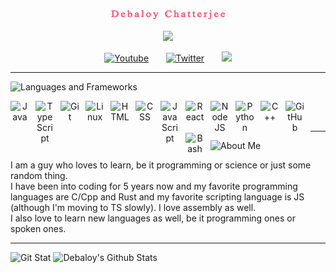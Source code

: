<p align="center">
  <a href="https://github.com/Debaloy">
    <img src="https://raw.githubusercontent.com/Debaloy/Debaloy/main/name_image_.png" alt="Debaloy Chatterjee" /></a>
</p>

<p align="center">
  <!-- Typing SVG by DenverCoder1 - https://github.com/DenverCoder1/readme-typing-svg -->
  <a href="https://github.com/DenverCoder1/readme-typing-svg">
    <img src="https://readme-typing-svg.demolab.com/?lines=Interested%20in%20making%20new%20things;MERN%20Developer;Java%20and%20CPP%20Developer;&font=Fira%20Code&center=true&width=440&height=45&color=f75c7e&vCenter=true&pause=1000&size=22" /></a>
</p>

<!-- Social icons section -->
<p align="center">
  <a href="https://www.youtube.com/channel/UCYQ6BR23WbwacVRcn3-JPrw" target="_blank"><img width="32px" alt="Youtube" title="Youtube" src="https://i.imgur.com/qiXu7b2.png"/></a>
  &#8287;&#8287;&#8287;&#8287;&#8287;
  <a href="https://twitter.com/debaloy_" target="_blank"><img width="32px" alt="Twitter" title="Twitter" src="https://i.imgur.com/OXZM1L6.png"/></a>
  &#8287;&#8287;&#8287;&#8287;&#8287;
  <a href="https://discordapp.com/users/1033415779330306158" target="_blank" alt="Discord" title="Dev Pro Tips Discord Server"><img width="32px" src="https://i.imgur.com/OViZO8J.png"/></a>
</p>

---

<!-- Languages and Frameworks -->
<img alt="Languages and Frameworks" title="TechStack" src="https://custom-icon-badges.demolab.com/badge/-Tools%20and%20Frameworks-f75c7e?style=for-the-badge&logoColor=black&logo=repo"/>
<!-- Logos -->
<p align="center">
<img align="left" alt="Java" width="30px" style="padding-right:10px;" src="https://cdn.jsdelivr.net/gh/devicons/devicon/icons/java/java-original.svg"/>
<img align="left" alt="TypeScript" width="30px" style="padding-right:10px;" src="https://cdn.jsdelivr.net/gh/devicons/devicon/icons/typescript/typescript-plain.svg" />
<img align="left" alt="Git" width="30px" style="padding-right:10px;" src="https://cdn.jsdelivr.net/gh/devicons/devicon/icons/git/git-original.svg" />
<img align="left" alt="Linux" width="30px" style="padding-right:10px;" src="https://cdn.jsdelivr.net/gh/devicons/devicon/icons/linux/linux-original.svg" />
<img align="left" alt="HTML" width="30px" style="padding-right:10px;" src="https://cdn.jsdelivr.net/gh/devicons/devicon/icons/html5/html5-plain.svg" />
<img align="left" alt="CSS" width="30px" style="padding-right:10px;" src="https://cdn.jsdelivr.net/gh/devicons/devicon/icons/css3/css3-plain.svg" />
<img align="left" alt="JavaScript" width="30px" style="padding-right:10px;" src="https://cdn.jsdelivr.net/gh/devicons/devicon/icons/javascript/javascript-plain.svg" />
<img align="left" alt="React" width="30px" style="padding-right:10px;" src="https://cdn.jsdelivr.net/gh/devicons/devicon/icons/react/react-original.svg" />
<img align="left" alt="NodeJS" width="30px" style="padding-right:10px;" src="https://cdn.jsdelivr.net/gh/devicons/devicon/icons/nodejs/nodejs-original.svg" />
<img align="left" alt="Python" width="30px" style="padding-right:10px;" src="https://cdn.jsdelivr.net/gh/devicons/devicon/icons/python/python-plain.svg" />
<img align="left" alt="C++" width="30px" style="padding-right:10px;" src="https://cdn.jsdelivr.net/gh/devicons/devicon/icons/cplusplus/cplusplus-line.svg" />
<img align="left" alt="GitHub" width="30px" style="padding-right:10px;" src="https://cdn.jsdelivr.net/gh/devicons/devicon/icons/github/github-original.svg" />
<img align="left" alt="Bash" width="30px" style="padding-right:10px;" src="https://cdn.jsdelivr.net/gh/devicons/devicon/icons/bash/bash-original.svg" />
</p>
<br>
<br>

---

<!-- About Me -->
<img alt="About Me" title="AboutMe" src="https://custom-icon-badges.demolab.com/badge/-About%20Me-f75c7e?style=for-the-badge&logo=comment-discussion&logoColor=black"/>
<p>
  I am a guy who loves to learn, be it programming or science or just some random thing.<br>
I have been into coding for 5 years now and my favorite programming languages are C/Cpp and Rust and my favorite scripting language is JS (although I'm moving to TS slowly). I love assembly as well.<br>
I also love to learn new languages as well, be it programming ones or spoken ones.
</p>

---

<img alt="Git Stat" title="Git Stat" src="https://custom-icon-badges.demolab.com/badge/-GitHub%20Profile%20Stats-f75c7e?style=for-the-badge&logo=package&logoColor=black"/>
<img alt="Debaloy's Github Stats" src="https://denvercoder1-github-readme-stats.vercel.app/api/?username=Debaloy&show_icons=true&include_all_commits=true&count_private=true&theme=react&hide_border=true&bg_color=1F222E&title_color=F85D7F&icon_color=F8D866" height="192px"/>
